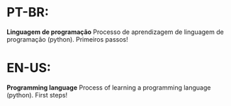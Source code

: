 # PT-BR:
**Linguagem de programação**
Processo de aprendizagem de linguagem de programação (python). Primeiros passos!

# EN-US:
**Programming language**
Process of learning a programming language (python). First steps!